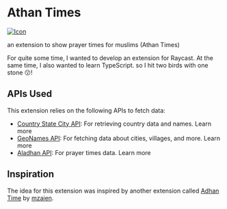 # Athan Times

[![Icon](https://i.postimg.cc/FH8nxF3q/Icon-100.png "Icon")](https://i.postimg.cc/FH8nxF3q/Icon-100.png "Icon")

an extension to show prayer times for muslims (Athan Times)

For quite some time, I wanted to develop an extension for Raycast. At the same time, I also wanted to learn TypeScript. so I hit two birds with one stone 😗!

## APIs Used

This extension relies on the following APIs to fetch data:

- [Country State City API](https://countrystatecity.in/docs/api/cities-by-country/ " Country State City API"): For retrieving country data and names. Learn more
- [GeoNames API](https://www.geonames.org "GeoNames API"): For fetching data about cities, villages, and more. Learn more
- [Aladhan API](https://aladhan.com/ "Aladhan API"): For prayer times data. Learn more

## Inspiration

The idea for this extension was inspired by another extension called [Adhan Time](https://www.raycast.com/mzaien/adhan-time "Adhan Time") by [mzaien](https://github.com/mzaien "mzaien").
